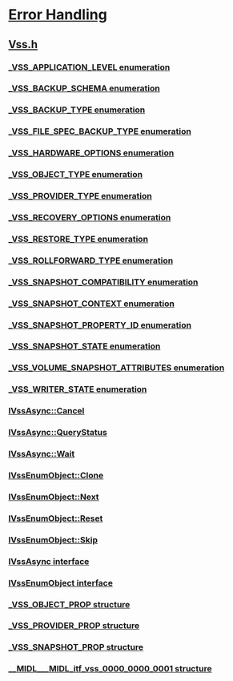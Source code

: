 # [Error Handling](../_debug/index.md)
## [Vss.h](index.md)
### [_VSS_APPLICATION_LEVEL enumeration](../vss/ne-vss-_vss_application_level.md)
### [_VSS_BACKUP_SCHEMA enumeration](../vss/ne-vss-_vss_backup_schema.md)
### [_VSS_BACKUP_TYPE enumeration](../vss/ne-vss-_vss_backup_type.md)
### [_VSS_FILE_SPEC_BACKUP_TYPE enumeration](../vss/ne-vss-_vss_file_spec_backup_type.md)
### [_VSS_HARDWARE_OPTIONS enumeration](../vss/ne-vss-_vss_hardware_options.md)
### [_VSS_OBJECT_TYPE enumeration](../vss/ne-vss-_vss_object_type.md)
### [_VSS_PROVIDER_TYPE enumeration](../vss/ne-vss-_vss_provider_type.md)
### [_VSS_RECOVERY_OPTIONS enumeration](../vss/ne-vss-_vss_recovery_options.md)
### [_VSS_RESTORE_TYPE enumeration](../vss/ne-vss-_vss_restore_type.md)
### [_VSS_ROLLFORWARD_TYPE enumeration](../vss/ne-vss-_vss_rollforward_type.md)
### [_VSS_SNAPSHOT_COMPATIBILITY enumeration](../vss/ne-vss-_vss_snapshot_compatibility.md)
### [_VSS_SNAPSHOT_CONTEXT enumeration](../vss/ne-vss-_vss_snapshot_context.md)
### [_VSS_SNAPSHOT_PROPERTY_ID enumeration](../vss/ne-vss-_vss_snapshot_property_id.md)
### [_VSS_SNAPSHOT_STATE enumeration](../vss/ne-vss-_vss_snapshot_state.md)
### [_VSS_VOLUME_SNAPSHOT_ATTRIBUTES enumeration](../vss/ne-vss-_vss_volume_snapshot_attributes.md)
### [_VSS_WRITER_STATE enumeration](../vss/ne-vss-_vss_writer_state.md)
### [IVssAsync::Cancel](../vss/nf-vss-ivssasync-cancel.md)
### [IVssAsync::QueryStatus](../vss/nf-vss-ivssasync-querystatus.md)
### [IVssAsync::Wait](../vss/nf-vss-ivssasync-wait.md)
### [IVssEnumObject::Clone](../vss/nf-vss-ivssenumobject-clone.md)
### [IVssEnumObject::Next](../vss/nf-vss-ivssenumobject-next.md)
### [IVssEnumObject::Reset](../vss/nf-vss-ivssenumobject-reset.md)
### [IVssEnumObject::Skip](../vss/nf-vss-ivssenumobject-skip.md)
### [IVssAsync interface](../vss/nn-vss-ivssasync.md)
### [IVssEnumObject interface](../vss/nn-vss-ivssenumobject.md)
### [_VSS_OBJECT_PROP structure](../vss/ns-vss-_vss_object_prop.md)
### [_VSS_PROVIDER_PROP structure](../vss/ns-vss-_vss_provider_prop.md)
### [_VSS_SNAPSHOT_PROP structure](../vss/ns-vss-_vss_snapshot_prop.md)
### [__MIDL___MIDL_itf_vss_0000_0000_0001 structure](../vss/ns-vss-__midl___midl_itf_vss_0000_0000_0001.md)
